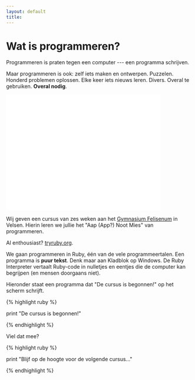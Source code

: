 ```yaml
---
layout: default
title: 
---
```


# Wat is programmeren?

Programmeren is praten tegen een computer --- een programma schrijven.

Maar programmeren is ook: zelf iets maken en ontwerpen. Puzzelen. Honderd problemen oplossen. Elke keer iets nieuws leren. Divers. Overal te gebruiken. **Overal nodig**.

<p class="youtube"><iframe width="420" height="315" src="//www.youtube.com/embed/dU1xS07N-FA"
  frameborder="0" allowfullscreen="allowfullscreen">  </iframe></p>

Wij geven een cursus van zes weken aan het [Gymnasium Felisenum](http://www.felisenum.nl/) in Velsen. Hierin leren we jullie het "Aap (App?) Noot Mies" van programmeren.

Al enthousiast? <a href="http://tryruby.org/levels/1/challenges/0">tryruby.org</a>.

We gaan programmeren in Ruby, één van de vele programmeertalen. Een programma is **puur tekst**. Denk maar aan Kladblok op Windows. De Ruby Interpreter vertaalt Ruby-code in nulletjes en eentjes die de computer kan begrijpen (en mensen doorgaans niet).

Hieronder staat een programma dat "De cursus is begonnen!" op het scherm schrijft.

{% highlight ruby %}

print "De cursus is begonnen!"

{% endhighlight %}

Viel dat mee?

{% highlight ruby %}

print "Blijf op de hoogte voor de volgende cursus..."

{% endhighlight %}

